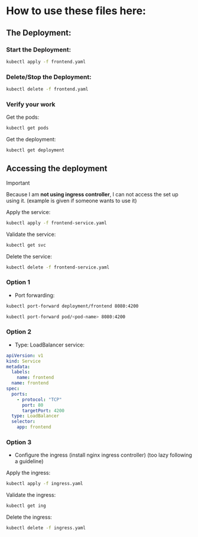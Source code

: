 # How to use these files here:

## The Deployment:

### Start the Deployment:
```bash
kubectl apply -f frontend.yaml
```
### Delete/Stop the Deployment:
```bash
kubectl delete -f frontend.yaml
```
### Verify your work

Get the pods:
```bash
kubectl get pods 
```
Get the deployment:
```bash
kubectl get deployment 
```
## Accessing the deployment

> [!IMPORTANT]
> Because I am **not using ingress controller**, I can not access the set up using it. (example is given if someone wants to use it)

Apply the service:

```bash
kubectl apply -f frontend-service.yaml
```

Validate the service:

```bash
kubectl get svc
```

Delete the service: 
```bash
kubectl delete -f frontend-service.yaml
```
### Option 1

- Port forwarding:

```bash
kubectl port-forward deployment/frontend 8080:4200
```

```bash
kubectl port-forward pod/<pod-name> 8080:4200
```

### Option 2

- Type: LoadBalancer service:

```yaml
apiVersion: v1
kind: Service
metadata:
  labels:
    name: frontend
  name: frontend
spec:
  ports:
    - protocol: "TCP"
      port: 80
      targetPort: 4200
  type: LoadBalancer
  selector:
    app: frontend
```

### Option 3 

- Configure the ingress (install nginx ingress controller) (too lazy following a guideline)

Apply the ingress:
```bash
kubectl apply -f ingress.yaml
```

Validate the ingress:

```bash
kubectl get ing
```

Delete the ingress:
```bash
kubectl delete -f ingress.yaml
```
